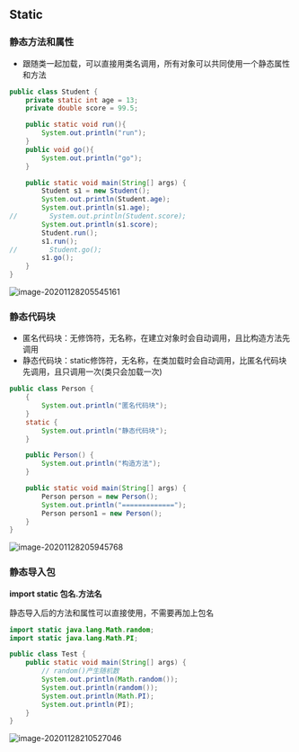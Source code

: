 ## Static

### 静态方法和属性

- 跟随类一起加载，可以直接用类名调用，所有对象可以共同使用一个静态属性和方法

```java
public class Student {
    private static int age = 13;
    private double score = 99.5;

    public static void run(){
        System.out.println("run");
    }
    public void go(){
        System.out.println("go");
    }

    public static void main(String[] args) {
        Student s1 = new Student();
        System.out.println(Student.age);
        System.out.println(s1.age);
//        System.out.println(Student.score);
        System.out.println(s1.score);
        Student.run();
        s1.run();
//        Student.go();
        s1.go();
    }
}
```

![image-20201128205545161](https://img2020.cnblogs.com/blog/2213660/202011/2213660-20201128205546729-1776264996.png) 



### 静态代码块

- 匿名代码块：无修饰符，无名称，在建立对象时会自动调用，且比构造方法先调用
- 静态代码块：static修饰符，无名称，在类加载时会自动调用，比匿名代码块先调用，且只调用一次(类只会加载一次)

```java
public class Person {
    {
        System.out.println("匿名代码块");
    }
    static {
        System.out.println("静态代码块");
    }

    public Person() {
        System.out.println("构造方法");
    }

    public static void main(String[] args) {
        Person person = new Person();
        System.out.println("=============");
        Person person1 = new Person();
    }
}
```

![image-20201128205945768](https://img2020.cnblogs.com/blog/2213660/202011/2213660-20201128205947213-1547299916.png)



### 静态导入包

**import static 包名.方法名** 

静态导入后的方法和属性可以直接使用，不需要再加上包名

```java
import static java.lang.Math.random;
import static java.lang.Math.PI;

public class Test {
    public static void main(String[] args) {
        // random()产生随机数
        System.out.println(Math.random());
        System.out.println(random());
        System.out.println(Math.PI);
        System.out.println(PI);
    }
}
```

![image-20201128210527046](https://img2020.cnblogs.com/blog/2213660/202011/2213660-20201128210528467-779886468.png)

